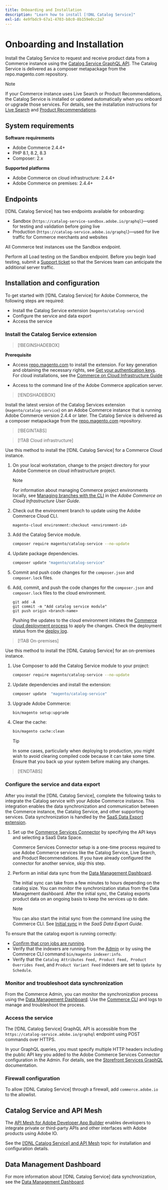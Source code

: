 ```yaml
---
title: Onboarding and Installation
description: "Learn how to install [!DNL Catalog Service]"
exl-id: 4e9fbdc9-67a1-4703-b8c0-8b159e0cc2a7
---
```

# Onboarding and Installation

Install the Catalog Service to request and receive product data from a Commerce instance using the [Catalog Service GraphQL API](https://developer.adobe.com/commerce/services/graphql/catalog-service/). The Catalog Service is delivered as a composer metapackage from the repo.magento.com repository.

>[!NOTE]
>
>If your Commerce instance uses Live Search or Product Recommendations, the Catalog Service is installed or updated automatically when you onboard or upgrade those services. For details, see the installation instructions for [Live Search](https://experienceleague.adobe.com/en/docs/commerce-merchant-services/live-search/install) and [Product Recommendations](https://experienceleague.adobe.com/en/docs/commerce-merchant-services/product-recommendations/getting-started/install-configure).



## System requirements

**Software requirements**

- Adobe Commerce 2.4.4+
- PHP 8.1, 8.2, 8.3
- Composer: 2.x

**Supported platforms**

- Adobe Commerce on cloud infrastructure: 2.4.4+
- Adobe Commerce on premises: 2.4.4+

## Endpoints

[!DNL Catalog Service] has two endpoints available for onboarding:

- Sandbox (`https://catalog-service-sandbox.adobe.io/graphql`)—used for testing and validation before going live
- Production (`https://catalog-service.adobe.io/graphql`)—used for live traffic for Commerce merchants and websites

All Commerce test instances use the Sandbox endpoint.

Perform all Load testing on the Sandbox endpoint. Before you begin load testing, submit a [Support ticket](https://experienceleague.adobe.com/docs/commerce-knowledge-base/kb/help-center-guide/magento-help-center-user-guide.html#submit-ticket) so that the Services team can anticipate the additional server traffic.

## Installation and configuration

To get started with [!DNL Catalog Service] for Adobe Commerce, the following steps are required:

- Install the Catalog Service extension (`magento/catalog-service`)
- Configure the service and data export
- Access the service

### Install the Catalog Service extension

>[!BEGINSHADEBOX]

**Prerequisite**

- Access [repo.magento.com](https://repo.magento.com) to install the extension. For key generation and obtaining the necessary rights, see [Get your authentication keys](https://experienceleague.adobe.com/en/docs/commerce-operations/installation-guide/prerequisites/authentication-keys). For cloud installations, see the [Commerce on Cloud Infrastructure Guide](https://experienceleague.adobe.com/en/docs/commerce-cloud-service/user-guide/develop/authentication-keys)

- Access to the command line of the Adobe Commerce application server.

>[!ENDSHADEBOX]

Install the latest version of the Catalog Services extension (`magento/catalog-service`) on an Adobe Commerce instance that is running Adobe Commerce version 2.4.4 or later. The Catalog Service is delivered as a composer metapackage from the [repo.magento.com](https://repo.magento.com) repository.

>[!BEGINTABS]

>[!TAB Cloud infrastructure]

Use this method to install the [!DNL Catalog Service] for a Commerce Cloud instance.

1. On your local workstation, change to the project directory for your Adobe Commerce on cloud infrastructure project.

   >[!NOTE]
   >
   >For information about managing Commerce project environments locally, see [Managing branches with the CLI](https://experienceleague.adobe.com/en/docs/commerce-cloud-service/user-guide/develop/cli-branches) in the _Adobe Commerce on Cloud Infrastructure User Guide_.

1. Check out the environment branch to update using the Adobe Commerce Cloud CLI.

   ```shell
   magento-cloud environment:checkout <environment-id>
   ```

1. Add the Catalog Service module.

   ```bash
   composer require magento/catalog-service --no-update
   ```

1. Update package dependencies.

   ```bash
   composer update "magento/catalog-service"
   ```

1. Commit and push code changes for the `composer.json` and `composer.lock` files.

1. Add, commit, and push the code changes for the `composer.json` and `composer.lock` files to the cloud environment.

   ```shell
   git add -A
   git commit -m "Add catalog service module"
   git push origin <branch-name>
   ```

   Pushing the updates to the cloud environment initiates the [Commerce cloud deployment process](https://experienceleague.adobe.com/en/docs/commerce-cloud-service/user-guide/develop/deploy/process) to apply the changes. Check the deployment status from the [deploy log](https://experienceleague.adobe.com/en/docs/commerce-cloud-service/user-guide/develop/test/log-locations#deploy-log).

>[!TAB On-premises]

Use this method to install the [!DNL Catalog Service] for an on-premises instance.

1. Use Composer to add the Catalog Service module to your project:

   ```bash
   composer require magento/catalog-service --no-update
   ```

1. Update dependencies and install the extension:

   ```bash
   composer update  "magento/catalog-service"
   ```

1. Upgrade Adobe Commerce:

   ```bash
   bin/magento setup:upgrade
   ```

1. Clear the cache:

   ```bash
   bin/magento cache:clean
   ```

   >[!TIP]
   >
   >In some cases, particularly when deploying to production, you might wish to avoid clearing compiled code because it can take some time. Ensure that you back up your system before making any changes.

>[!ENDTABS]

### Configure the service and data export

After you install the [!DNL Catalog Service], complete the following tasks to integrate the Catalog service with your Adobe Commerce instance. This integration enables the data synchronization and communication between the Commerce instance, the Catalog Service, and other supporting services. Data synchronization is handled by the [SaaS Data Export extension](../data-export/overview.md).

1. Set up the [Commerce Services Connector](https://experienceleague.adobe.com/en/docs/commerce-merchant-services/user-guides/integration-services/saas) by specifying the API keys and selecting a SaaS Data Space.

   Commerce Services Connector setup is a one-time process required to use Adobe Commerce services like the Catalog Service, Live Search, and Product Recommendations. If you have already configured the connector for another service, skip this step.

1. Perform an initial data sync from the [Data Management Dashboard](https://experienceleague.adobe.com/en/docs/commerce-admin/systems/data-transfer/data-dashboard).

   The initial sync can take from a few minutes to hours depending on the catalog size. You can monitor the synchronization status from the Data Management dashboard. After the initial sync, the Catalog exports product data on an ongoing basis to keep the services up to date.

   >[!NOTE]
   >
   >You can also start the initial sync from the command line using the Commerce CLI. See [Initial sync](../data-export/data-export-cli-commands.md#initial-sync) in the _SaaS Data Export Guide_.

To ensure that the catalog export is running correctly:

- [Confirm that cron jobs are running](https://experienceleague.adobe.com/en/docs/commerce-knowledge-base/kb/troubleshooting/miscellaneous/cron-readiness-check-issues).
- Verify that the indexers are running from the [Admin](https://experienceleague.adobe.com/en/docs/commerce-admin/systems/tools/index-management) or by using the Commerce CLI command `bin/magento indexer:info`.
- Verify that the `Catalog Attributes Feed, Product Feed, Product Overrides Feed`, and `Product Variant Feed` indexers are set to `Update by Schedule`.

### Monitor and troubleshoot data synchronization

From the Commerce Admin, you can monitor the synchronization process using the [Data Management Dashboard](https://experienceleague.adobe.com/en/docs/commerce-admin/systems/data-transfer/data-dashboard). Use the [Commerce CLI](../data-export/data-export-cli-commands.md#troubleshooting) and logs to manage and troubleshoot the process.

### Access the service

The [!DNL Catalog Service] GraphQL API is accessible from the ` https://catalog-service.adobe.io/graphql` endpoint using POST commands over HTTPS.

In your GraphQL queries, you must specify multiple HTTP headers including the public API key you added to the Adobe Commerce Services Connector configuration in the Admin. For details, see the [Storefront Services GraphQL](https://developer.adobe.com/commerce/services/graphql/) documentation.

### Firewall configuration

To allow [!DNL Catalog Service] through a firewall, add `commerce.adobe.io` to the allowlist.

## Catalog Service and API Mesh

The [API Mesh for Adobe Developer App Builder](https://developer.adobe.com/graphql-mesh-gateway/gateway/overview/) enables developers to integrate private or third-party APIs and other interfaces with Adobe products using Adobe IO.

See the [[!DNL Catalog Service] and API Mesh](mesh.md) topic for installation and configuration details.

## Data Management Dashboard

For more information about [!DNL Catalog Service] data synchronization, see the [Data Management Dashboard](https://experienceleague.adobe.com/en/docs/commerce-admin/systems/data-transfer/data-dashboard).

